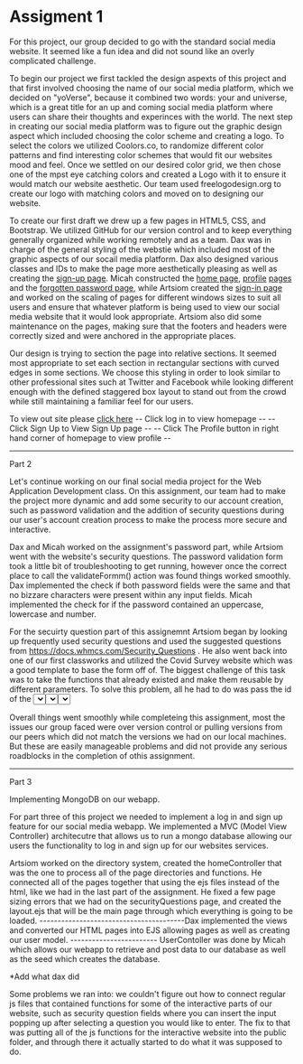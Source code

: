 # Assigment 1
For this project, our group decided to go with the standard social media website. It seemed like a fun idea and did not sound like an overly complicated challenge.

  To begin our project we first tackled the design aspexts of this project and that first involved choosing the name of our social media platform, which we decided on "yoVerse", because it combined two words: your and universe, which is a great title for an up and coming social media platform where users can share their thoughts and experinces with the world. The next step in creating our social media platform was to figure out the graphic design aspect which included choosing the color scheme and creating a logo. To select the colors we utilized Coolors.co, to randomize different color patterns and find interesting color schemes that would fit our websites mood and feel. Once we settled on our desired color grid, we then chose one of the mpst eye catching colors and created a Logo with it to ensure it would match our website aesthetic. Our team used freelogodesign.org to create our logo with matching colors and moved on to designing our website.

  To create our first draft we drew up a few pages in HTML5, CSS, and Bootstrap. We utilized GitHub for our version control and to keep everything generally organized while working remotely and as a team. Dax was in charge of the general styling of the webstie which included most of the graphic aspects of our socail media platform. Dax also designed various classes and IDs to make the page more aesthetically pleasing as well as creating the [sign-up page](https://github.com/Temch4k/Assigment-1/blob/main/signup.html). Micah constructed the [home page](https://github.com/Temch4k/Assigment-1/blob/main/homePage.html), [profile](https://github.com/Temch4k/Assigment-1/blob/main/profilePage.html) [pages](https://github.com/Temch4k/Assigment-1/blob/main/profileSettings.html) and the [forgotten password page](https://github.com/Temch4k/Assigment-1/blob/main/forgotPassword.html), while Artsiom created the [sign-in page](https://github.com/Temch4k/Assigment-1/blob/main/signin.html) and worked on the scaling of pages for different windows sizes to suit all users and ensure that whatever platform is being used to view our social media website that it would look appropriate. Artsiom also did some maintenance on the pages, making sure that the footers and headers were correctly sized and were anchored in the appropriate places.

  Our design is trying to section the page into relative sections. It seemed most appropriate to set each section in rectangular sections with curved edges in some sections. We choose this styling in order to look similar to other professional sites such at Twitter and Facebook while looking different enough with the defined staggered box layout to stand out from the crowd while still maintaining a familiar feel for our users.

  To view out site please [click here](https://temch4k.github.io/Assigment-1/)
  -- Click log in to view homepage --
  -- Click Sign Up to View Sign Up page --
  -- Click The Profile button in right hand corner of homepage to view profile --



-------------------------------------------------------------------------------------
Part 2

  Let's continue working on our final social media project for the Web Application Development class. On this assignment, our team had to make the project more dynamic and add some security to our account creation, such as password validation and the addition of security questions during our user's account creation process to make the process more secure and interactive. 
  
  Dax and Micah worked on the assignment's password part, while Artsiom went with the website's security questions. The password validation form took a little bit of troubleshooting to get running, however once the correct place to call the validateFormm() action was found things worked smoothly. Dax implemented the check if both password fields were the same and that no bizzare characters were present within any input fields. Micah implemented the check for if the password contained an uppercase, lowercase and number. 
  
  For the secuirty question part of this assignemnt Artsiom began by looking up frequently used security questions and used the suggested questions from https://docs.whmcs.com/Security_Questions . He also went back into one of our first classworks and utilized the Covid Survey website which was a good template to base the form off of. The biggest challenge of this task was to take the functions that already existed and make them reusable by different parameters. To solve this problem, all he had to do was pass the id of the <select> element as the function's parameter. Since all three of the security questions had IDs of q1, q2, and a3, we needed to get DivQ1, DivQ2, and DivQ3 to appear when the corresponding ID's <select> element was called. By passing the IDs of the elements into the function, he took their last character, which was their numbers, and simply attached them to the back of the DivQ string, which, when we added a number to the end, would correspond to the ID of the <select>. After finishing the security questions, Artsiom went ahead and added a Favicon to our social media (it's the small icon that shows up on the tab of the browser, next to the tab's name), so our users would quickly identify which tab our website is open in.

  Overall things went smoothly while completeing this assignment, most the issues our group faced were over version control or pulling versions from our peers which did not match the versions we had on our local machines. But these are easily manageable problems and did not provide any serious roadblocks in the completion of othis assignment. 
  
----------------------------------------------------------------------------------------------
Part 3

Implementing MongoDB on our webapp.

  For part three of this project we needed to implement a log in and sign up feature for our social media webapp. We implemented a MVC (Model View Controller) architecutre that allows us to run a mongo database allowing our users the functionality to log in and sign up for our websites services. 

  Artsiom worked on the directory system, created the homeController that was the one to process all of the page directories and functions. He connected all of the pages together that using the ejs files instead of the html, like we had in the last part of the assignment. He fixed a few page sizing errors that we had on the securityQuestions page, and created the layout.ejs that will be the main page through which everything is going to be loaded.  ----------------------------------------Dax implemented the views and converted our HTML pages into EJS allowing pages as well as creating our user model. ------------------------ UserContoller was done by Micah which allows our webapp to retrieve and post data to our database as well as the seed which creates the database. 

*Add what dax did

Some problems we ran into: we couldn't figure out how to connect regular js files that contained functions for some of the interactive parts of our website, such as security question fields where you can insert the input popping up after selecting a question you would like to enter. The fix to that was putting all of the js functions for the interactive website into the public folder, and through there it actually started to do what it was supposed to do.
